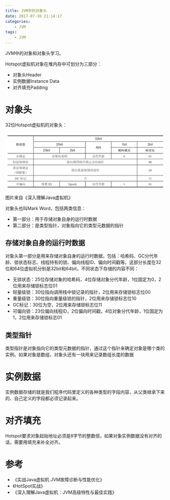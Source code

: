 ```yaml
---
title: JVM中的对象头
date: 2017-07-30 21:14:17
categories: 
	- JVM
tags:
	- JVM
---
```


JVM中的对象和对象头学习。

<!--more-->

Hotspot虚拟机对象在堆内存中可划分为三部分：

- 对象头Header
- 实例数据Instance Data
- 对齐填充Padding

# 对象头

32位Hotspot虚拟机的对象头：

![Hotspot虚拟机对象头](./JVM中的对象头/Hotspot虚拟机对象头.png)

图片来自《深入理解Java虚拟机》

对象头也叫Mark Word，包括两类信息：

- 第一部分：用于存储对象自身的运行时数据
- 第二部分：是类型指针，对象指向它的类型元数据的指针

## 存储对象自身的运行时数据

对象头第一部分是用来存储对象自身的运行时数据，包括：哈希码、GC分代年龄、锁状态标志、线程持有的锁、偏向线程ID、偏向时间戳等。这部分长度在32位和64位虚拟机分别是32bit和64bit，不同状态下存储的内容不同：

- 无锁状态：25位存储对象的哈希码，4位存储对象分代年龄，1位固定为0，2位用来存储锁标志位01
- 轻量级锁：30位指向调用栈中锁记录的指针，2位用来存储锁标志位00
- 重量级锁：30位指向重量级锁的指针，2位用来存储锁标志位10
- GC标记：30位为空，2位用来存储锁标志位11
- 可偏向锁：23位偏向线程ID，2位偏向时间戳，4位对象分代年龄，1位固定为1，2位用来存储锁标志01

## 类型指针

类型指针是对象指向它的类型元数据的指针，通过这个指针来确定对象是哪个类的实例。如果对象是数组，对象头还有一块用来记录数组长度的数据

# 实例数据

实例数据存储的就是我们程序代码里定义的各种类型的字段内容，从父类继承下来的、自己定义的字段都必须记录起来。

# 对齐填充

Hotspot要求对象起始地址必须是8字节的整数倍，如果对象实例数据没有对齐的话，需要用填充来补全对齐。

# 参考

- 《实战Java虚拟机 JVM故障诊断与性能优化》
- 《HotSpot实战》
- 《深入理解Java虚拟机：JVM高级特性与最佳实践》